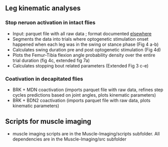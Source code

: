 ## Leg kinematic analyses 
### Stop neruon activation in intact flies 
- Input: parquet file with all raw data ; format documented [elsewhere](https://github.com/bidaye-lab/kinematics_analysis/blob/main/docs/data_structure.md)
- Segments the data into trials where optogenetic stimulation onset happened when each leg was in the swing or stance phase (Fig 4 a-b)
- Calculates swing duration pre and post optogenetic stimulation (Fig 4d)
- Plots the Femur-Tibia flexion angle probability density over the entire trial duration (fig 4c, extended fig 7a)
- Calculates stopping bout related parameters (Extended Fig 3 c-e)

### Coativation in decapitated flies
- BRK + MDN coactivation (imports parquet file with raw data, refines step cycles predictions based on joint angles, plots kinematic parameters)
- BRK + BDN2 coactivation (imports parquet file with raw data, plots kinematic parameters)

## Scripts for muscle imaging
- muscle imaging scripts are in the Muscle-Imaging/scripts subfolder. All dependencies are in the Muscle-Imaging/src subfolder 
